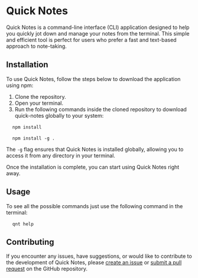 <h1>Quick Notes</h1>

<p>Quick Notes is a command-line interface (CLI) application designed to help you quickly jot down and manage your notes from the terminal. This simple and efficient tool is perfect for users who prefer a fast and text-based approach to note-taking.</p>

<h2>Installation</h2>

<p>To use Quick Notes, follow the steps below to download the application using npm:</p>

<ol>
  <li>Clone the repository.</li>
  <li>Open your terminal.</li>
  <li>Run the following commands inside the cloned repository to download quick-notes globally to your system:</li>
</ol>

<pre>
  <code>npm install</code>
</pre>

<pre>
  <code>npm install -g .</code>
</pre>

<p>The <code>-g</code> flag ensures that Quick Notes is installed globally, allowing you to access it from any directory in your terminal.</p>

<p>Once the installation is complete, you can start using Quick Notes right away.</p>

<h2>Usage</h2>

<p>To see all the possible commands just use the following command in the terminal:</p>

<pre>
  <code>qnt help</code>
</pre>

<h2>Contributing</h2>

<p>If you encounter any issues, have suggestions, or would like to contribute to the development of Quick Notes, please <a href="https://github.com/matheushenriquereiter/quick-notes/issues">create an issue</a> or <a href="https://github.com/matheushenriquereiter/quick-notes/pulls">submit a pull request</a> on the GitHub repository.</p>
